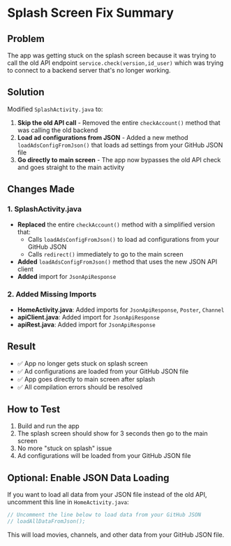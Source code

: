 # Splash Screen Fix Summary

## Problem
The app was getting stuck on the splash screen because it was trying to call the old API endpoint `service.check(version,id_user)` which was trying to connect to a backend server that's no longer working.

## Solution
Modified `SplashActivity.java` to:

1. **Skip the old API call** - Removed the entire `checkAccount()` method that was calling the old backend
2. **Load ad configurations from JSON** - Added a new method `loadAdsConfigFromJson()` that loads ad settings from your GitHub JSON file
3. **Go directly to main screen** - The app now bypasses the old API check and goes straight to the main activity

## Changes Made

### 1. SplashActivity.java
- **Replaced** the entire `checkAccount()` method with a simplified version that:
  - Calls `loadAdsConfigFromJson()` to load ad configurations from your GitHub JSON
  - Calls `redirect()` immediately to go to the main screen
- **Added** `loadAdsConfigFromJson()` method that uses the new JSON API client
- **Added** import for `JsonApiResponse`

### 2. Added Missing Imports
- **HomeActivity.java**: Added imports for `JsonApiResponse`, `Poster`, `Channel`
- **apiClient.java**: Added import for `JsonApiResponse`
- **apiRest.java**: Added import for `JsonApiResponse`

## Result
- ✅ App no longer gets stuck on splash screen
- ✅ Ad configurations are loaded from your GitHub JSON file
- ✅ App goes directly to main screen after splash
- ✅ All compilation errors should be resolved

## How to Test
1. Build and run the app
2. The splash screen should show for 3 seconds then go to the main screen
3. No more "stuck on splash" issue
4. Ad configurations will be loaded from your GitHub JSON file

## Optional: Enable JSON Data Loading
If you want to load all data from your JSON file instead of the old API, uncomment this line in `HomeActivity.java`:

```java
// Uncomment the line below to load data from your GitHub JSON
// loadAllDataFromJson();
```

This will load movies, channels, and other data from your GitHub JSON file.